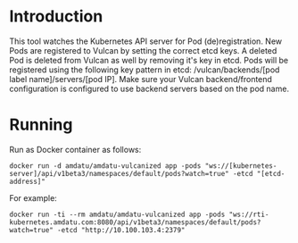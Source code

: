 Introduction
===============

This tool watches the Kubernetes API server for Pod (de)registration. New Pods are registered to
Vulcan by setting the correct etcd keys. A deleted Pod is deleted from Vulcan as well by removing it's key in etcd.
Pods will be registered using the following key pattern in etcd: /vulcan/backends/[pod label name]/servers/[pod IP]. Make sure
your Vulcan backend/frontend configuration is configured to use backend servers based on the pod name.

Running
===============

Run as Docker container as follows:

    docker run -d amdatu/amdatu-vulcanized app -pods "ws://[kubernetes-server]/api/v1beta3/namespaces/default/pods?watch=true" -etcd "[etcd-address]"

For example:

    docker run -ti --rm amdatu/amdatu-vulcanized app -pods "ws://rti-kubernetes.amdatu.com:8080/api/v1beta3/namespaces/default/pods?watch=true" -etcd "http://10.100.103.4:2379"

